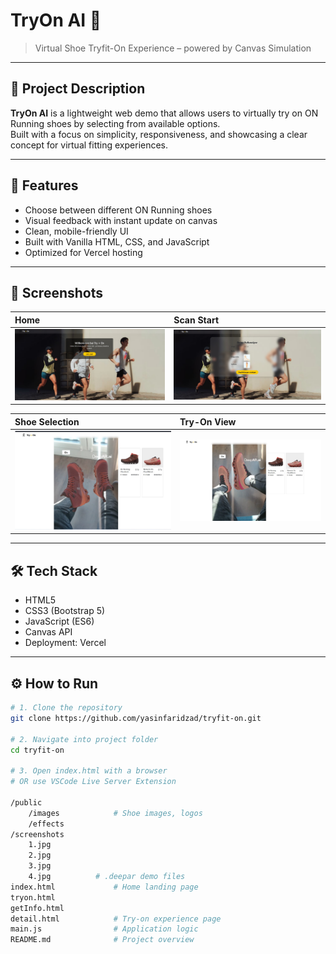 # TryOn AI 👟

> Virtual Shoe Tryfit-On Experience – powered by Canvas Simulation

---

## 🚀 Project Description

**TryOn AI** is a lightweight web demo that allows users to virtually try on ON Running shoes by selecting from available options.  
Built with a focus on simplicity, responsiveness, and showcasing a clear concept for virtual fitting experiences.

---

## 🌟 Features

- Choose between different ON Running shoes
- Visual feedback with instant update on canvas
- Clean, mobile-friendly UI
- Built with Vanilla HTML, CSS, and JavaScript
- Optimized for Vercel hosting

---

## 📸 Screenshots

| Home | Scan Start |
|:--|:--|
| ![Screenshot 1](./screenshots/1.jpg) | ![Screenshot 2](./screenshots/2.jpg) |

| Shoe Selection | Try-On View |
|:--|:--|
| ![Screenshot 3](./screenshots/3.jpg) | ![Screenshot 4](./screenshots/4.jpg) |

---

## 🛠 Tech Stack

- HTML5
- CSS3 (Bootstrap 5)
- JavaScript (ES6)
- Canvas API
- Deployment: Vercel

---

## ⚙️ How to Run

```bash
# 1. Clone the repository
git clone https://github.com/yasinfaridzad/tryfit-on.git

# 2. Navigate into project folder
cd tryfit-on

# 3. Open index.html with a browser
# OR use VSCode Live Server Extension

/public
    /images            # Shoe images, logos
    /effects 
/screenshots
    1.jpg
    2.jpg
    3.jpg
    4.jpg          # .deepar demo files
index.html             # Home landing page
tryon.html 
getInfo.html
detail.html            # Try-on experience page
main.js                # Application logic
README.md              # Project overview

